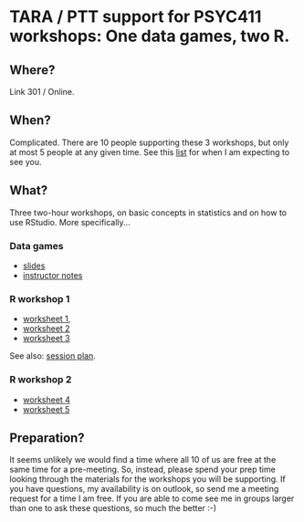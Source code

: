 # TARA / PTT support for PSYC411 workshops: One data games, two R.

## Where?

Link 301 / Online.

## When?

Complicated. There are 10 people supporting these 3 workshops, but only at most
5 people at any given time. See this [list](staffing.csv) for when I am
expecting to see you.

## What?

Three two-hour workshops, on basic concepts in statistics and on how
to use RStudio. More specifically...

### Data games

- [slides](data-games-slides.pdf)
- [instructor notes](data-games.html)

### R workshop 1

- [worksheet 1](https://ajwills72.github.io/rminr/intro-rstudio.html),
- [worksheet 2](https://ajwills72.github.io/rminr/exploring-incomes.html)
- [worksheet 3](https://ajwills72.github.io/rminr/group-differences.html)

See also: [session plan](plym-sesssions.html).

### R workshop 2

- [worksheet 4](https://ajwills72.github.io/rminr/evidence.html)
- [worksheet 5](https://ajwills72.github.io/rminr/using-projects.html)

## Preparation?

It seems unlikely we would find a time where all 10 of us are free at
the same time for a pre-meeting. So, instead, please spend your prep
time looking through the materials for the workshops you will be
supporting. If you have questions, my availability is on outlook, so
send me a meeting request for a time I am free. If you are able to
come see me in groups larger than one to ask these questions, so much
the better :-)

